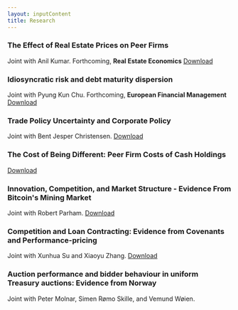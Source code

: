 ```yaml
---
layout: inputContent
title: Research
---
```


### The Effect of Real Estate Prices on Peer Firms
Joint with Anil Kumar. Forthcoming, **Real Estate Economics** [Download](https://doi.org/10.1111/1540-6229.12362 "The Effect of Real Estate Prices on Peer Firms")

### Idiosyncratic risk and debt maturity dispersion
Joint with Pyung Kun Chu. Forthcoming, **European Financial Management** [Download](https://doi.org/10.1111/eufm.12380 "Idiosyncratic risk and debt maturity dispersion")

### Trade Policy Uncertainty and Corporate Policy
Joint with Bent Jesper Christensen. [Download](files/wtoCorporatePolicy.pdf "Trade Policy Uncertainty and Corporate Policy")

### The Cost of Being Different: Peer Firm Costs of Cash Holdings
[Download](https://dx.doi.org/10.2139/ssrn.2972422 "The Cost of Being Different: Peer Firm Costs of Cash Holdings")

### Innovation, Competition, and Market Structure - Evidence From Bitcoin's Mining Market
Joint with Robert Parham.  [Download](https://dx.doi.org/10.2139/ssrn.3080586 "Predictability, Innovation, and Competition in Bitcoin's Mining Market")

### Competition and Loan Contracting: Evidence from Covenants and Performance-pricing
Joint with Xunhua Su and Xiaoyu Zhang. [Download](http://dx.doi.org/10.2139/ssrn.2410568 "Competition and Loan Contracting: Evidence from Covenants and Performance-pricing")

### Auction performance and bidder behaviour in uniform Treasury auctions: Evidence from Norway
Joint with Peter Molnar, Simen Rømo Skille, and Vemund Wøien.
